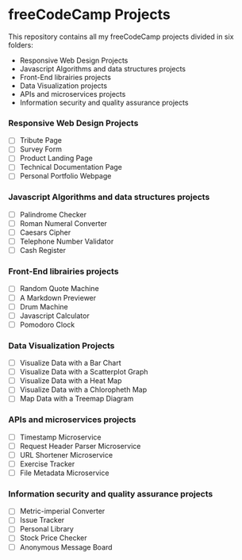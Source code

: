 # freeCodeCamp Projects

This repository contains all my freeCodeCamp projects divided in six folders:

* Responsive Web Design Projects
* Javascript Algorithms and data structures projects
* Front-End librairies projects
* Data Visualization projects
* APIs and microservices projects 
* Information security and quality assurance projects



### Responsive Web Design Projects

- [ ] Tribute Page
- [ ] Survey Form
- [ ] Product Landing Page
- [ ] Technical Documentation Page
- [ ] Personal Portfolio Webpage

### Javascript Algorithms and data structures projects

- [ ] Palindrome Checker
- [ ] Roman Numeral Converter
- [ ] Caesars Cipher
- [ ] Telephone Number Validator
- [ ] Cash Register

### Front-End librairies projects 

- [ ] Random Quote Machine
- [ ] A Markdown Previewer
- [ ] Drum Machine
- [ ] Javascript Calculator
- [ ] Pomodoro Clock

### Data Visualization Projects

- [ ] Visualize Data with a Bar Chart 
- [ ] Visualize Data with a Scatterplot Graph
- [ ] Visualize Data with a Heat Map
- [ ] Visualize Data with a Chloropheth Map
- [ ] Map Data with a Treemap Diagram 

### APIs and microservices projects 

- [ ] Timestamp Microservice 
- [ ] Request Header Parser Microservice
- [ ] URL Shortener Microservice 
- [ ] Exercise Tracker
- [ ] File Metadata Microservice

### Information security and quality assurance projects

- [ ] Metric-imperial Converter
- [ ] Issue Tracker
- [ ] Personal Library
- [ ] Stock Price Checker
- [ ] Anonymous Message Board
